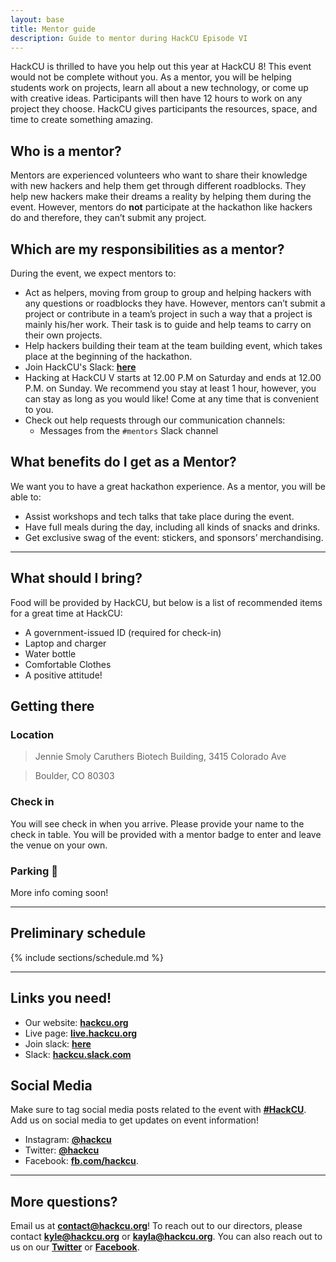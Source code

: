 ```yaml
---
layout: base
title: Mentor guide
description: Guide to mentor during HackCU Episode VI
---
```


HackCU is thrilled to have you help out this year at HackCU 8! This event would not be complete without you. As a mentor, you will be helping students work on projects, learn all about a new technology, or come up with creative ideas. Participants will then have 12 hours to work on any project they choose. HackCU gives participants the resources, space, and time to create something amazing. 


## Who is a mentor?

Mentors are experienced volunteers who want to share their knowledge with new hackers and help them get through different roadblocks. They help new hackers make their dreams a reality by helping them during the event. However, mentors do **not** participate at the hackathon like hackers do and therefore, they can’t submit any project.



## Which are my responsibilities as a mentor?

During the event, we expect mentors to:

- Act as helpers, moving from group to group and helping hackers with any questions or roadblocks they have. However, mentors can’t submit a project or contribute in a team’s project in such a way that a project is mainly his/her work. Their task is to guide and help teams to carry on their own projects.
- Help hackers building their team at the team building event, which takes place at the beginning of the hackathon.
- Join HackCU's Slack: <b>[here](https://join.slack.com/t/hackcu/shared_invite/enQtOTM2MDQ2OTY4MDUwLTNlOWQzMmRjMDM4N2UyY2EyZTI0Y2I3ZWFjMTEyNTQ3YzYzOGQyNDUwYjMyMTg2OTI5NzgzNWFhNzY4NmVhYzU)</b>
- Hacking at HackCU V starts at 12.00 P.M on Saturday and ends at 12.00 P.M. on Sunday. We recommend you stay at least 1 hour, however, you can stay as long as you would like! Come at any time that is convenient to you. 
- Check out help requests through our communication channels:
	- Messages from the `#mentors` Slack channel

## What benefits do I get as a Mentor?

We want you to have a great hackathon experience. As a mentor, you will be able to:
- Assist workshops and tech talks that take place during the event.
- Have full meals during the day, including all kinds of snacks and drinks.
- Get exclusive swag of the event: stickers, and sponsors’ merchandising.

---


## What should I bring?

Food will be provided by HackCU, but below is a list of recommended items for a great time at HackCU:
- A government-issued ID (required for check-in)
- Laptop and charger
- Water bottle
- Comfortable Clothes
- A positive attitude! 



## Getting there

### Location

>Jennie Smoly Caruthers Biotech Building, 3415 Colorado Ave

>Boulder, CO 80303


### Check in

You will see check in when you arrive. Please provide your name to the check in table. You will be provided with a mentor badge to enter and leave the venue on your own.

### Parking :car:

More info coming soon!

<!-- The JSCBB lot #543 is located on the northwest corner of the building.  The lot is free after 5:00pm on weekdays and all day on weekends. Please park in this lot if you plan to drive. 

![JSCBB Parking](/assets/img/res/jscbb_parking.png "JSCBB") -->




---

## Preliminary schedule


{% include sections/schedule.md %}

---

## Links you need!

- Our website: <b>[hackcu.org](https://hackcu.org)</b>
- Live page: <b>[live.hackcu.org](https://live.hackcu.org)</b>
- Join slack: <b>[here](https://join.slack.com/t/hackcu/shared_invite/enQtOTM2MDQ2OTY4MDUwLTNlOWQzMmRjMDM4N2UyY2EyZTI0Y2I3ZWFjMTEyNTQ3YzYzOGQyNDUwYjMyMTg2OTI5NzgzNWFhNzY4NmVhYzU)</b>
- Slack: <b>[hackcu.slack.com](https://hackcu.slack.com)</b>

## Social Media

Make sure to tag social media posts related to the event with **[\#HackCU](https://twitter.com/search?q=%23hackcu)**. Add us on social media to get updates on event information!
- Instagram: <b>[@hackcu](https://www.instagram.com/hackcu/?hl=en)</b>
- Twitter: <b>[@hackcu](https://twitter.com/hackcu) </b>
- Facebook: <b>[fb.com/hackcu](https://www.facebook.com/HackCU/)</b>. 

-----

## More questions?

Email us at <b>[contact@hackcu.org](mailto:contact@hackcu.org)</b>! To reach out to our directors, please contact <b>[kyle@hackcu.org](mailto:kyle@hackcu.org)</b> or <b>[kayla@hackcu.org](mailto:kayla@hackcu.org)</b>. You can also reach out to us on our <b>[Twitter](https://twitter.com/hackcu)</b> or <b>[Facebook](https://www.facebook.com/HackCU/)</b>.

